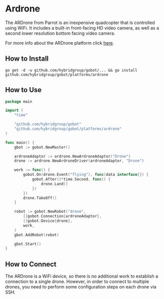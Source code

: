 # Ardrone

The ARDrone from Parrot is an inexpensive quadcopter that is controlled using WiFi. It includes a built-in front-facing HD video camera, as well as a second lower resolution bottom facing video camera.

For more info about the ARDrone platform click [here](http://ardrone2.parrot.com/).

## How to Install
```
go get -d -u github.com/hybridgroup/gobot/... && go install github.com/hybridgroup/gobot/platforms/ardrone
```
## How to Use
```go
package main

import (
	"time"

	"github.com/hybridgroup/gobot"
	"github.com/hybridgroup/gobot/platforms/ardrone"
)

func main() {
	gbot := gobot.NewMaster()

	ardroneAdaptor := ardrone.NewArdroneAdaptor("Drone")
	drone := ardrone.NewArdroneDriver(ardroneAdaptor, "Drone")

	work := func() {
		gobot.On(drone.Event("flying"), func(data interface{}) {
			gobot.After(3*time.Second, func() {
				drone.Land()
			})
		})
		drone.TakeOff()
	}

	robot := gobot.NewRobot("drone",
		[]gobot.Connection{ardroneAdaptor},
		[]gobot.Device{drone},
		work,
	)
	gbot.AddRobot(robot)

	gbot.Start()
}
```
## How to Connect

The ARDrone is a WiFi device, so there is no additional work to establish a connection to a single drone. However, in order to connect to multiple drones, you need to perform some configuration steps on each drone via SSH.
